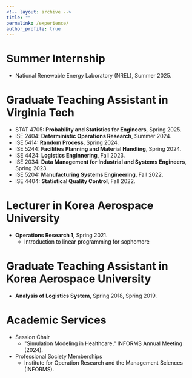 ```yaml
---
<!-- layout: archive -->
title: ""
permalink: /experience/
author_profile: true
---
```

# Summer Internship
* National Renewable Energy Laboratory (NREL), Summer 2025.

# Graduate Teaching Assistant in Virginia Tech
* STAT 4705: **Probability and Statistics for Engineers**, Spring 2025.
* ISE 2404: **Deterministic Operations Research**, Summer 2024.
* ISE 5414: **Random Process**, Spring 2024.
* ISE 5244: **Facilities Planning and Material Handling**, Spring 2024.
* ISE 4424: **Logistics Enginnering**, Fall 2023.
* ISE 2034: **Data Management for Industrial and Systems Engineers**, Spring 2023.
* ISE 5204: **Manufacturing Systems Engineering**, Fall 2022.
* ISE 4404: **Statistical Quality Control**, Fall 2022.

# Lecturer in Korea Aerospace University
* **Operations Research 1**, Spring 2021.
  * <span style="color: black"> Introduction to linear programming for sophomore  </span>

# Graduate Teaching Assistant in Korea Aerospace University
* **Analysis of Logistics System**, Spring 2018, Spring 2019.

# Academic Services
* Session Chair
  * <span style="color: black"> "Simulation Modeling in Healthcare," INFORMS Annual Meeting (2024).
* Professional Society Memberships
  * <span style="color: black"> Institute for Operation Research and the Management Sciences (INFORMS).
